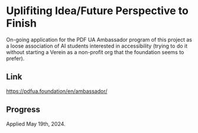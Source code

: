 # Uplifiting Idea/Future Perspective to Finish

On-going application for the PDF UA Ambassador program of this project as a loose association of AI students interested in accessibility (trying to do it without starting a Verein as a non-profit org that the foundation seems to prefer).

## Link

https://pdfua.foundation/en/ambassador/

## Progress

Applied May 19th, 2024.
